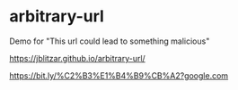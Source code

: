 # arbitrary-url
 Demo for "This url could lead to something malicious"


https://jblitzar.github.io/arbitrary-url/


https://bit.ly/%C2%B3%E1%B4%B9%CB%A2?google.com

